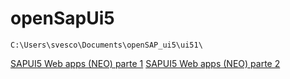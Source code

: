 # openSapUi5

```C:\Users\svesco\Documents\openSAP_ui5\ui51\```

[SAPUI5 Web apps (NEO) parte 1](https://open.sap.com/courses/ui51)
[SAPUI5 Web apps (NEO) parte 2](https://open.sap.com/courses/ui52)

